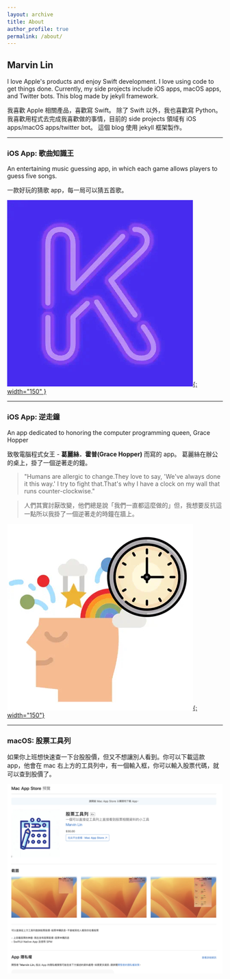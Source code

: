 ```yaml
---
layout: archive
title: About
author_profile: true
permalink: /about/
---
```


## Marvin Lin

I love Apple's products and enjoy Swift development. I love using code to get things done. Currently, my side projects include iOS apps, macOS apps, and Twitter bots. This blog made by jekyll framework.

我喜歡 Apple 相關產品，喜歡寫 Swift。
除了 Swift 以外，我也喜歡寫 Python。
我喜歡用程式去完成我喜歡做的事情，目前的 side projects 領域有 iOS apps/macOS apps/twitter bot。
這個 blog 使用 jekyll 框架製作。

---

### iOS App: 歌曲知識王

An entertaining music guessing app, in which each game allows players to guess five songs.

一款好玩的猜歌 app，每一局可以猜五首歌。

[![歌曲知識王 king of song quiz](/assets/about/icon_king_of_song_quiz.jpg){: width="150" }](https://apps.apple.com/tw/app/king-of-song-quiz/id1273605195)

---
### iOS App: 逆走鐘

An app dedicated to honoring the computer programming queen, Grace Hopper

致敬電腦程式女王 - **葛麗絲．霍普(Grace Hopper)** 而寫的 app。
葛麗絲在辦公的桌上，掛了一個逆著走的鐘。

>"Humans are allergic to change.They love to say, 'We've always done it this way.' I try to fight that.That's why I have a clock on my wall that runs counter-clockwise."

>人們其實討厭改變，他們總是說「我們一直都這麼做的」但，我想要反抗這一點所以我掛了一個逆著走的時鐘在牆上。

[![逆走鐘 backwards clock](/assets/about/icon_backwards_clock.jpg){: width="150"}](https://apps.apple.com/tw/app/backwards-clock/id1632935212)

---
### macOS: 股票工具列

如果你上班想快速查一下台股股價，但又不想讓別人看到。你可以下載這款 app，他會在 mac 右上方的工具列中，有一個輸入框，你可以輸入股票代碼，就可以查到股價了。

[![股票工具列](./assets/about/screenshot_stockTools.png)](https://apps.apple.com/tw/app/id6455497589)